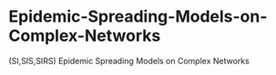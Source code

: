 # Epidemic-Spreading-Models-on-Complex-Networks
(SI,SIS,SIRS) Epidemic Spreading Models on Complex Networks
